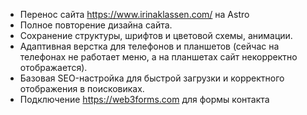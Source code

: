 - Перенос сайта https://www.irinaklassen.com/ на Astro
- Полное повторение дизайна сайта.
- Сохранение структуры, шрифтов и цветовой схемы, анимации.
- Адаптивная верстка для телефонов и планшетов (сейчас на телефонах не работает меню, а на планшетах сайт некорректно отображается).
- Базовая SEO-настройка для быстрой загрузки и корректного отображения в поисковиках.
- Подключение https://web3forms.com для формы контакта
  
